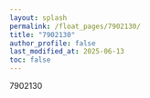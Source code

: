 ```yaml
---
layout: splash
permalink: /float_pages/7902130/
title: "7902130"
author_profile: false
last_modified_at: 2025-06-13
toc: false
---
```

 
7902130
